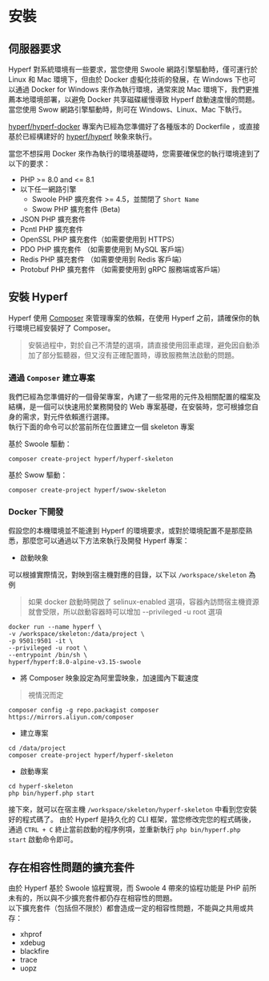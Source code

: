 # 安裝

## 伺服器要求

Hyperf 對系統環境有一些要求，當您使用 Swoole 網路引擎驅動時，僅可運行於 Linux 和 Mac 環境下，但由於 Docker 虛擬化技術的發展，在 Windows 下也可以通過 Docker for Windows 來作為執行環境，通常來說 Mac 環境下，我們更推薦本地環境部署，以避免 Docker 共享磁碟緩慢導致 Hyperf 啟動速度慢的問題。當您使用 Swow 網路引擎驅動時，則可在 Windows、Linux、Mac 下執行。

[hyperf/hyperf-docker](https://github.com/hyperf/hyperf-docker) 專案內已經為您準備好了各種版本的 Dockerfile ，或直接基於已經構建好的 [hyperf/hyperf](https://hub.docker.com/r/hyperf/hyperf) 映象來執行。   

當您不想採用 Docker 來作為執行的環境基礎時，您需要確保您的執行環境達到了以下的要求：   

 - PHP >= 8.0 and <= 8.1
 - 以下任一網路引擎
   - Swoole PHP 擴充套件 >= 4.5，並關閉了 `Short Name`
   - Swow PHP 擴充套件 (Beta)
 - JSON PHP 擴充套件
 - Pcntl PHP 擴充套件
 - OpenSSL PHP 擴充套件（如需要使用到 HTTPS）
 - PDO PHP 擴充套件 （如需要使用到 MySQL 客戶端）
 - Redis PHP 擴充套件 （如需要使用到 Redis 客戶端）
 - Protobuf PHP 擴充套件 （如需要使用到 gRPC 服務端或客戶端）


## 安裝 Hyperf

Hyperf 使用 [Composer](https://getcomposer.org) 來管理專案的依賴，在使用 Hyperf 之前，請確保你的執行環境已經安裝好了 Composer。

> 安裝過程中，對於自己不清楚的選項，請直接使用回車處理，避免因自動添加了部分監聽器，但又沒有正確配置時，導致服務無法啟動的問題。

### 通過 `Composer` 建立專案

我們已經為您準備好的一個骨架專案，內建了一些常用的元件及相關配置的檔案及結構，是一個可以快速用於業務開發的 Web 專案基礎，在安裝時，您可根據您自身的需求，對元件依賴進行選擇。   
執行下面的命令可以於當前所在位置建立一個 skeleton 專案

基於 Swoole 驅動：   
```
composer create-project hyperf/hyperf-skeleton 
```
基於 Swow 驅動：   
```
composer create-project hyperf/swow-skeleton 
```

### Docker 下開發

假設您的本機環境並不能達到 Hyperf 的環境要求，或對於環境配置不是那麼熟悉，那麼您可以通過以下方法來執行及開發 Hyperf 專案：

- 啟動映象

可以根據實際情況，對映到宿主機對應的目錄，以下以 `/workspace/skeleton` 為例

> 如果 docker 啟動時開啟了 selinux-enabled 選項，容器內訪問宿主機資源就會受限，所以啟動容器時可以增加 --privileged -u root 選項

```shell
docker run --name hyperf \
-v /workspace/skeleton:/data/project \
-p 9501:9501 -it \
--privileged -u root \
--entrypoint /bin/sh \
hyperf/hyperf:8.0-alpine-v3.15-swoole
```

- 將 Composer 映象設定為阿里雲映象，加速國內下載速度

> 視情況而定

```shell
composer config -g repo.packagist composer https://mirrors.aliyun.com/composer
```

- 建立專案

```shell
cd /data/project
composer create-project hyperf/hyperf-skeleton
```

- 啟動專案

```shell
cd hyperf-skeleton
php bin/hyperf.php start
```

接下來，就可以在宿主機 `/workspace/skeleton/hyperf-skeleton` 中看到您安裝好的程式碼了。
由於 Hyperf 是持久化的 CLI 框架，當您修改完您的程式碼後，通過 `CTRL + C` 終止當前啟動的程序例項，並重新執行 `php bin/hyperf.php start` 啟動命令即可。

## 存在相容性問題的擴充套件

由於 Hyperf 基於 Swoole 協程實現，而 Swoole 4 帶來的協程功能是 PHP 前所未有的，所以與不少擴充套件都仍存在相容性的問題。   
以下擴充套件（包括但不限於）都會造成一定的相容性問題，不能與之共用或共存：

- xhprof
- xdebug
- blackfire
- trace
- uopz
